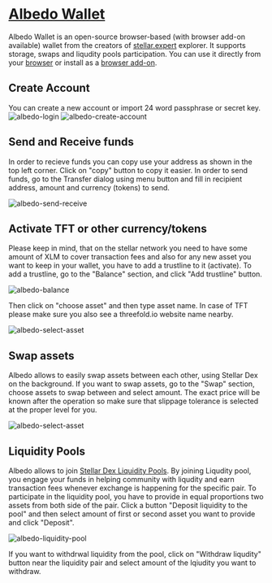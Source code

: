 # [Albedo Wallet](https://albedo.link/)

Albedo Wallet is an open-source browser-based (with browser add-on available) wallet from the creators of [stellar.expert](https://stellar.expert/) explorer.
It supports storage, swaps and liqudity pools participation. 
You can use it directly from your [browser](https://albedo.link/) or install as a [browser add-on](https://albedo.link/install-extension).

## Create Account
You can create a new account or import 24 word passphrase or secret key.
![albedo-login](img/albedo-login.jpg)
![albedo-create-account](img/albedo-create-account.png)


## Send and Receive funds 

In order to recieve funds you can copy use your address as shown in the top left corner. Click on "copy" button to copy it easier. 
In order to send funds, go to the Transfer dialog using menu button and fill in recipient address, amount and currency (tokens) to send. 

![albedo-send-receive](img/albedo-send-receive.png)

## Activate TFT or other currency/tokens

Please keep in mind, that on the stellar network you need to have some amount of XLM to cover transaction fees and also for any new asset you want to keep in your wallet, you have to add a trustline to it (activate).
To add a trustline, go to the "Balance" section, and click "Add trustline" button. 

![albedo-balance](img/albedo-balance.png)

Then click on "choose asset" and then type asset name. In case of TFT please make sure you also see a threefold.io website name nearby. 

![albedo-select-asset](img/albedo-select-asset.png)

## Swap assets

Albedo allows to easily swap assets between each other, using Stellar Dex on the background. 
If you want to swap assets, go to the "Swap" section, choose assets to swap between and select amount.
The exact price will be known after the operation so make sure that slippage tolerance is selected at the proper level for you.

![albedo-select-asset](img/albedo-select-asset.png)

## Liquidity Pools

Albedo allows to join [Stellar Dex Liquidity Pools](https://developers.stellar.org/docs/glossary/liquidity-pool/). 
By joining Liqudity pool, you engage your funds in helping community with liqudity and earn transaction fees whenever exchange is happening for the specific pair. 
To participate in the liquidity pool, you have to provide in equal proportions two assets from both side of the pair.
Click a button "Deposit liquidity to the pool" and then select amount of first or second asset you want to provide and click "Deposit". 

![albedo-liquidity-pool](img/albedo-liquidity-pool.png)

If you want to withdrwal liquidity from the pool, click on "Withdraw liqudity" button near the liquidity pair and select amount of the lqiudity you want to withdraw. 



